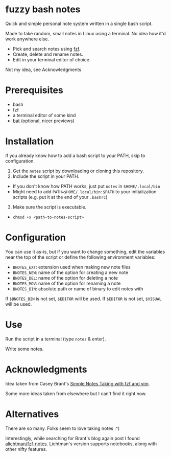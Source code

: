 # fuzzy bash notes

Quick and simple personal note system written in a single bash script.

Made to take random, small notes in Linux using a terminal. No idea how it'd work anywhere else.

- Pick and search notes using [fzf](https://github.com/junegunn/fzf).
- Create, delete and rename notes.
- Edit in your terminal editor of choice.

Not my idea, see Acknowledgments

# Prerequisites

- bash
- fzf
- a terminal editor of some kind
- [bat](https://github.com/sharkdp/bat) (optional, nicer previews)

# Installation

If you already know how to add a bash script to your PATH, skip to configuration.

1. Get the `notes` script by downloading or cloning this repository.
2. Include the script in your PATH.
  - If you don't know how PATH works, just put `notes` in `$HOME/.local/bin`
  - Might need to add `PATH=$HOME/.local/bin:$PATH` to your initialization scripts (e.g. put it at the end of your `.bashrc`)
3. Make sure the script is executable.
  - `chmod +x <path-to-notes-script>`

# Configuration

You can use it as-is, but if you want to change something, edit the variables near the top of the script or define the following environment variables:

- `BNOTES_EXT`: extension used when making new note files
- `BNOTES_NEW`: name of the option for creating a new note
- `BNOTES_DEL`: name of the option for deleting a note
- `BNOTES_MOV`: name of the option for renaming a note
- `BNOTES_BIN`: absolute path or name of binary to edit notes with

If `$BNOTES_BIN` is not set, `$EDITOR` will be used. If `$EDITOR` is not set, `$VISUAL` will be used.

# Use

Run the script in a terminal (type `notes` & enter).

Write some notes.

# Acknowledgments

Idea taken from Casey Brant's [Simple Notes Taking with fzf and vim](https://medium.com/adorableio/simple-note-taking-with-fzf-and-vim-2a647a39cfa).

Some more ideas taken from elsewhere but I can't find it right now.

# Alternatives

There are so many. Folks seem to love taking notes :^)

Interestingly, while searching for Brant's blog again post I found [alichtman/fzf-notes](https://github.com/alichtman/fzf-notes). Lichtman's version supports notebooks, along with other nifty features.
